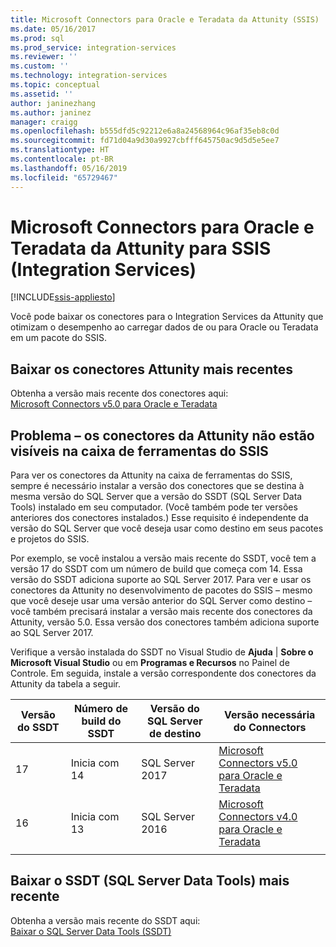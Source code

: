 ```yaml
---
title: Microsoft Connectors para Oracle e Teradata da Attunity (SSIS) | Microsoft Docs
ms.date: 05/16/2017
ms.prod: sql
ms.prod_service: integration-services
ms.reviewer: ''
ms.custom: ''
ms.technology: integration-services
ms.topic: conceptual
ms.assetid: ''
author: janinezhang
ms.author: janinez
manager: craigg
ms.openlocfilehash: b555dfd5c92212e6a8a24568964c96af35eb8c0d
ms.sourcegitcommit: fd71d04a9d30a9927cbfff645750ac9d5d5e5ee7
ms.translationtype: HT
ms.contentlocale: pt-BR
ms.lasthandoff: 05/16/2019
ms.locfileid: "65729467"
---
```

# <a name="microsoft-connectors-for-oracle-and-teradata-by-attunity-for-integration-services-ssis"></a>Microsoft Connectors para Oracle e Teradata da Attunity para SSIS (Integration Services)

[!INCLUDE[ssis-appliesto](../includes/ssis-appliesto-ssvrpluslinux-asdb-asdw-xxx.md)]



Você pode baixar os conectores para o Integration Services da Attunity que otimizam o desempenho ao carregar dados de ou para Oracle ou Teradata em um pacote do SSIS.

## <a name="download-the-latest-attunity-connectors"></a>Baixar os conectores Attunity mais recentes

Obtenha a versão mais recente dos conectores aqui:  
[Microsoft Connectors v5.0 para Oracle e Teradata](https://www.microsoft.com/download/details.aspx?id=55179)

## <a name="issue---the-attunity-connectors-arent-visible-in-the-ssis-toolbox"></a>Problema – os conectores da Attunity não estão visíveis na caixa de ferramentas do SSIS

Para ver os conectores da Attunity na caixa de ferramentas do SSIS, sempre é necessário instalar a versão dos conectores que se destina à mesma versão do SQL Server que a versão do SSDT (SQL Server Data Tools) instalado em seu computador. (Você também pode ter versões anteriores dos conectores instalados.) Esse requisito é independente da versão do SQL Server que você deseja usar como destino em seus pacotes e projetos do SSIS.

Por exemplo, se você instalou a versão mais recente do SSDT, você tem a versão 17 do SSDT com um número de build que começa com 14. Essa versão do SSDT adiciona suporte ao SQL Server 2017. Para ver e usar os conectores da Attunity no desenvolvimento de pacotes do SSIS – mesmo que você deseje usar uma versão anterior do SQL Server como destino – você também precisará instalar a versão mais recente dos conectores da Attunity, versão 5.0. Essa versão dos conectores também adiciona suporte ao SQL Server 2017.

Verifique a versão instalada do SSDT no Visual Studio de **Ajuda** | **Sobre o Microsoft Visual Studio** ou em **Programas e Recursos** no Painel de Controle. Em seguida, instale a versão correspondente dos conectores da Attunity da tabela a seguir.

|Versão do SSDT|Número de build do SSDT|Versão do SQL Server de destino|Versão necessária do Connectors|
|---------|---------|---------|---------|
|17|Inicia com 14|SQL Server 2017|[Microsoft Connectors v5.0 para Oracle e Teradata](https://www.microsoft.com/download/details.aspx?id=55179)|
|16|Inicia com 13|SQL Server 2016|[Microsoft Connectors v4.0 para Oracle e Teradata](https://www.microsoft.com/download/details.aspx?id=52950)|
||||

## <a name="download-the-latest-sql-server-data-tools-ssdt"></a>Baixar o SSDT (SQL Server Data Tools) mais recente

Obtenha a versão mais recente do SSDT aqui:  
[Baixar o SQL Server Data Tools (SSDT)](..//ssdt/download-sql-server-data-tools-ssdt.md)
